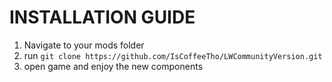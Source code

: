 # INSTALLATION GUIDE
1. Navigate to your mods folder
2. run `git clone https://github.com/IsCoffeeTho/LWCommunityVersion.git`
3. open game and enjoy the new components
